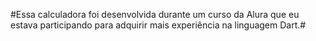 #Essa calculadora foi desenvolvida durante um curso da Alura que eu estava participando para adquirir mais experiência na linguagem Dart.#
